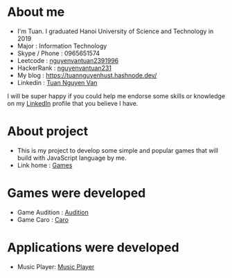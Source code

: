 # About me
- I'm Tuan. I graduated Hanoi University of Science and Technology in 2019
- Major : Information Technology
- Skype / Phone : 0965651574
- Leetcode : [nguyenvantuan2391996](https://leetcode.com/nguyenvantuan2391996/)
- HackerRank : [nguyenvantuan231](https://www.hackerrank.com/nguyenvantuan231)
- My blog : https://tuannguyenhust.hashnode.dev/
- Linkedin : [Tuan Nguyen Van](https://www.linkedin.com/in/tuan-nguyen-van-555315156/)

I will be super happy if you could help me endorse some skills or knowledge on my [LinkedIn](https://www.linkedin.com/in/tuan-nguyen-van-555315156/) profile that you believe I have.

# About project

- This is my project to develop some simple and popular games that will build with JavaScript language by me.
- Link home : [Games](https://nguyenvantuan2391996.github.io/game-development/home.html)

# Games were developed
- Game Audition : [Audition](https://nguyenvantuan2391996.github.io/game-development/games/audition/home.html)
- Game Caro : [Caro](https://nguyenvantuan2391996.github.io/game-development/games/caro/home.html)

# Applications were developed
- Music Player: [Music Player](https://nguyenvantuan2391996.github.io/game-development/applications/music-player/home.html)